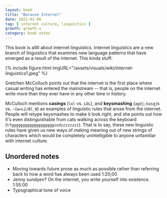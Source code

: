 ```yaml
---
layout: book
title: "Because Internet"
date: 2022-01-06
tag: [ internet culture, linguistics ]
growth: growth-x
category: book notes
---
```


This book is alllll about internet linguistics. Internet linguistics are a new branch of linguistics that examines new language patterns that have emerged as a result of the internet. This kinda stuff:

{% include figure.html imgURL="/assets/visuals/wiki/internet-linguistics1.jpeg" %}

Gretchen McColluch points out that the internet is the first place where casual writing has entered the mainstream -- that is, people on the internet write more than they ever have in any other time in history.

McCulloch mentions **casings** (`lol` vs. `LOL`), and **keysmashing** (`agdj;kasgjk` vs. `~Iw=L2/Bl_W`) as examples of linguistic rules that arose from the internet. People will retype keysmashes to make it look right, and she points out how it's even distinguishable from cats walking across the keyboard (`tfgggggggggggggggggggsxdzzzzzzzz`). That is to say, these new linguistic rules have given us new ways of making meaning out of new strings of characters which would be completely unintelligible to anyone unfamiliar with internet culture.

## Unordered notes

- Moving towards future prose as much as possible rather than referring back to how a word has always been used 1:20;00
- Jenny sundyen? On the internet, you write yourself into existence. 1:55:00
- Typographical tone of voice


